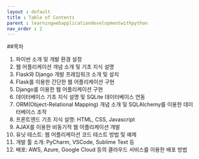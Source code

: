 ```yaml
---
layout : default
title : Table of Contents
parent : learningwebapplicationdevelopmentwithpython
nav_order : 2
---
```


##목차

1. 파이썬 소개 및 개발 환경 설정
2. 웹 어플리케이션 개념 소개 및 기초 지식 설명
3. Flask와 Django 개발 프레임워크 소개 및 설치
4. Flask를 이용한 간단한 웹 어플리케이션 구현
5. Django를 이용한 웹 어플리케이션 구현
6. 데이터베이스 기초 지식 설명 및 SQLite 데이터베이스 연동
7. ORM(Object-Relational Mapping) 개념 소개 및 SQLAlchemy를 이용한 데이터베이스 조작
8. 프론트엔드 기초 지식 설명: HTML, CSS, Javascript
9. AJAX를 이용한 비동기적 웹 어플리케이션 개발
10. 유닛 테스트: 웹 어플리케이션 코드 테스트 방법 및 예제
11. 개발 툴 소개: PyCharm, VSCode, Sublime Text 등
12. 배포: AWS, Azure, Google Cloud 등의 클라우드 서비스를 이용한 배포 방법